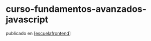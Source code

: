 # curso-fundamentos-avanzados-javascript

publicado en [[escuelafrontend]]


[//begin]: # "Autogenerated link references for markdown compatibility"
[escuelafrontend]: escuelafrontend "escuelafrontend.com"
[//end]: # "Autogenerated link references"
